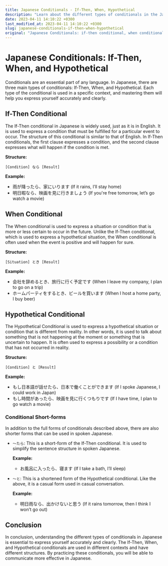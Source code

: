 ```yaml
---
title: Japanese Conditionals - If-Then, When, Hypothetical
description: "Learn about the different types of conditionals in the Japanese language: If-Then, When, and Hypothetical, with examples and explanations."
date: 2023-04-11 14:10:22 +0300
last_modified_at: 2023-04-11 14:10:22 +0300
slug: japanese-conditionals-if-then-when-hypothetical
original: "Japanese Conditionals: if-then conditional, when conditional, hypothetical conditional"
---
```

# Japanese Conditionals: If-Then, When, and Hypothetical

Conditionals are an essential part of any language. In Japanese, there are three main types of conditionals: If-Then, When, and Hypothetical. Each type of the conditional is used in a specific context, and mastering them will help you express yourself accurately and clearly.

## If-Then Conditional

The If-Then conditional in Japanese is widely used, just as it is in English. It is used to express a condition that must be fulfilled for a particular event to occur. The structure of this conditional is similar to that of English. In If-Then conditionals, the first clause expresses a condition, and the second clause expresses what will happen if the condition is met.

**Structure:**

`[Condition] なら [Result]`

**Example:**

-  雨が降ったら、家にいります (If it rains, I’ll stay home)
-  明日暇なら、映画を見に行きましょう (If you're free tomorrow, let’s go watch a movie)

## When Conditional

The When conditional is used to express a situation or condition that is more or less certain to occur in the future. Unlike the If-Then conditional, which is used to express a hypothetical situation, the When conditional is often used when the event is positive and will happen for sure. 

**Structure:**

`[Situation] とき [Result]`

**Example:**

-  会社を辞めるとき、旅行に行く予定です (When I leave my company, I plan to go on a trip)
-  ホームパーティをするとき、ビールを買います (When I host a home party, I buy beer)

## Hypothetical Conditional

The Hypothetical Conditional is used to express a hypothetical situation or condition that is different from reality. In other words, it is used to talk about something that is not happening at the moment or something that is uncertain to happen. It is often used to express a possibility or a condition that has not occurred in reality. 

**Structure:**

`[Condition] と [Result]`

**Example:**

-  もし日本語が話せたら、日本で働くことができます (If I spoke Japanese, I could work in Japan)
-  もし時間があったら、映画を見に行くつもりです (If I have time, I plan to go watch a movie)

### Conditional Short-forms

In addition to the full forms of conditionals described above, there are also shorter forms that can be used in spoken Japanese.

-  `～たら`: This is a short-form of the If-Then conditional. It is used to simplify the sentence structure in spoken Japanese. 

     **Example:**

   -  お風呂に入ったら、寝ます (If I take a bath, I’ll sleep)

-  `～と`: This is a shortened form of the Hypothetical conditional. Like the above, it is a casual form used in casual conversation.

     **Example:**

   -  明日雨なら、出かけないと思う (If it rains tomorrow, then I think I won’t go out)

## Conclusion

In conclusion, understanding the different types of conditionals in Japanese is essential to express yourself accurately and clearly. The If-Then, When, and Hypothetical conditionals are used in different contexts and have different structures. By practicing these conditionals, you will be able to communicate more effective in Japanese.